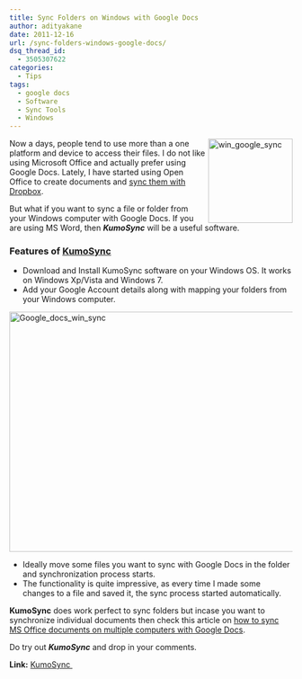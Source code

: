 ```yaml
---
title: Sync Folders on Windows with Google Docs
author: adityakane
date: 2011-12-16
url: /sync-folders-windows-google-docs/
dsq_thread_id:
  - 3505307622
categories:
  - Tips
tags:
  - google docs
  - Software
  - Sync Tools
  - Windows
---
```

[<img style="background-image: none; padding-left: 0px; padding-right: 0px; display: inline; float: right; padding-top: 0px; border: 0px;" title="win_google_sync" src="http://cdn.devilsworkshop.org/files/2011/12/win_google_sync_thumb.png" alt="win_google_sync" width="150" height="150" align="right" border="0" />][1]

Now a days, people tend to use more than a one platform and device to access their files. I do not like using Microsoft Office and actually prefer using Google Docs. Lately, I have started using Open Office to create documents and [sync them with Dropbox][2].

But what if you want to sync a file or folder from your Windows computer with Google Docs. If you are using MS Word, then ***KumoSync*** will be a useful software.

### Features of <a href="http://www.fieldstonsoftware.com/software/kumosync/index.shtml" onclick="_gaq.push(['_trackEvent', 'outbound-article', 'http://www.fieldstonsoftware.com/software/kumosync/index.shtml', 'KumoSync']);" rel="nofollow">KumoSync</a>

  * Download and Install KumoSync software on your Windows OS. It works on Windows Xp/Vista and Windows 7.
  * Add your Google Account details along with mapping your folders from your Windows computer.

[<img style="background-image: none; padding-left: 0px; padding-right: 0px; display: inline; padding-top: 0px; border: 0px;" title="Google_docs_win_sync" src="http://cdn.devilsworkshop.org/files/2011/12/Google_docs_win_sync_thumb.png" alt="Google_docs_win_sync" width="570" height="427" border="0" />][3]

  * Ideally move some files you want to sync with Google Docs in the folder and synchronization process starts.
  * The functionality is quite impressive, as every time I made some changes to a file and saved it, the sync process started automatically.

**KumoSync** does work perfect to sync folders but incase you want to synchronize individual documents then check this article on [how to sync MS Office documents on multiple computers with Google Docs][4].

Do try out ***KumoSync*** and drop in your comments.

**Link:** <a href="http://www.fieldstonsoftware.com/software/kumosync/index.shtml" onclick="_gaq.push(['_trackEvent', 'outbound-article', 'http://www.fieldstonsoftware.com/software/kumosync/index.shtml', 'KumoSync ']);" >KumoSync </a>

 [1]: http://cdn.devilsworkshop.org/files/2011/12/win_google_sync.png
 [2]: http://devilsworkshop.org/dropbox-excellent-tool-to-sync-your-files-across-computers/
 [3]: http://cdn.devilsworkshop.org/files/2011/12/Google_docs_win_sync.png
 [4]: http://devilsworkshop.org/sync-ms-office-multiple-computers-google-docs/ "Sync MS Office on multiple computers with Google Docs"
